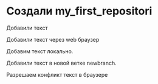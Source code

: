 ﻿# Создали my_first_repositori

Добавили текст

Добавили текст через web браузер

Добавим текст локально.

Добавили текст в новой ветке newbranch.

Разрешаем конфликт текст в браузере
